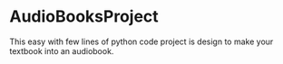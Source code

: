 # AudioBooksProject
This easy with few lines of  python code project is design to make your textbook into an audiobook. 
